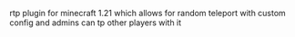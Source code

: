 rtp plugin for minecraft 1.21
which allows for random teleport with custom config and admins can tp other players with it
